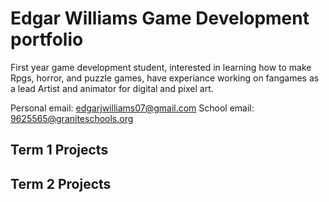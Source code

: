 # Edgar Williams Game Development portfolio
First year game development student, interested in learning how to make Rpgs, horror, and puzzle games, have experiance working on fangames as a lead Artist and animator for digital and pixel art.

Personal email: edgarjwilliams07@gmail.com      School email: 9625565@graniteschools.org

## Term 1 Projects

## Term 2 Projects
